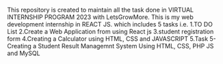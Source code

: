 This repository is created to maintain all the task done in VIRTUAL INTERNSHIP PROGRAM 2023 with LetsGrowMore. This is my web development internship in REACT JS. which includes 5 tasks i.e.
1.TO DO List
2.Create a Web Application from using React js
3.student registration form
4.Creating a Calculator using HTML, CSS and JAVASCRIPT
5.Task 5- Creating a Student Result Managemnt System Using HTML, CSS, PHP JS and MySQL
